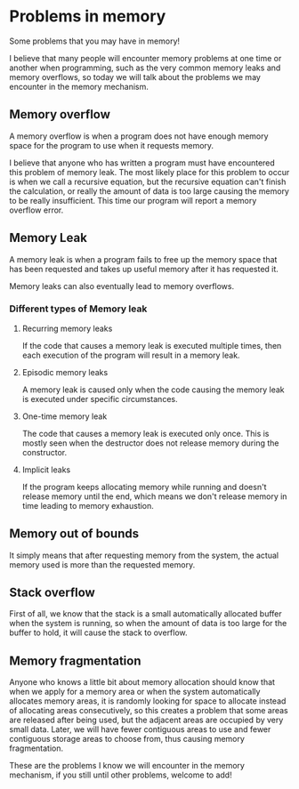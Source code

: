 # Problems in memory

Some problems that you may have in memory!

<!--more-->

I believe that many people will encounter memory problems at one time or another when programming, such as the very common memory leaks and memory overflows, so today we will talk about the problems we may encounter in the memory mechanism.

## Memory overflow

A memory overflow is when a program does not have enough memory space for the program to use when it requests memory.

I believe that anyone who has written a program must have encountered this problem of memory leak. The most likely place for this problem to occur is when we call a recursive equation, but the recursive equation can't finish the calculation, or really the amount of data is too large causing the memory to be really insufficient. This time our program will report a memory overflow error.

## Memory Leak

A memory leak is when a program fails to free up the memory space that has been requested and takes up useful memory after it has requested it.

Memory leaks can also eventually lead to memory overflows.

### Different types of Memory leak 

1. Recurring memory leaks

    If the code that causes a memory leak is executed multiple times, then each execution of the program will result in a memory leak.

2. Episodic memory leaks

    A memory leak is caused only when the code causing the memory leak is executed under specific circumstances.

3. One-time memory leak

    The code that causes a memory leak is executed only once. This is mostly seen when the destructor does not release memory during the constructor.

4. Implicit leaks

    If the program keeps allocating memory while running and doesn't release memory until the end, which means we don't release memory in time leading to memory exhaustion.

## Memory out of bounds

It simply means that after requesting memory from the system, the actual memory used is more than the requested memory.

## Stack overflow

First of all, we know that the stack is a small automatically allocated buffer when the system is running, so when the amount of data is too large for the buffer to hold, it will cause the stack to overflow.

## Memory fragmentation
    
Anyone who knows a little bit about memory allocation should know that when we apply for a memory area or when the system automatically allocates memory areas, it is randomly looking for space to allocate instead of allocating areas consecutively, so this creates a problem that some areas are released after being used, but the adjacent areas are occupied by very small data. Later, we will have fewer contiguous areas to use and fewer contiguous storage areas to choose from, thus causing memory fragmentation.

These are the problems I know we will encounter in the memory mechanism, if you still until other problems, welcome to add!
